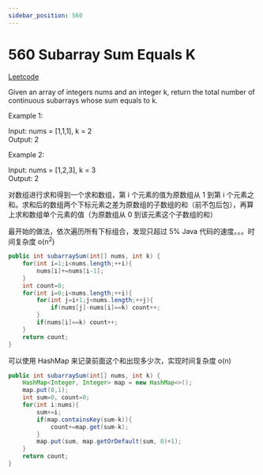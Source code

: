 ```yaml
---
sidebar_position: 560
---
```


# 560 Subarray Sum Equals K

[Leetcode](https://leetcode.com/problems/subarray-sum-equals-k/)

Given an array of integers nums and an integer k, return the total number of continuous subarrays whose sum equals to k.

Example 1:

Input: nums = [1,1,1], k = 2  
Output: 2  

Example 2:

Input: nums = [1,2,3], k = 3  
Output: 2  

对数组进行求和得到一个求和数组，第 i 个元素的值为原数组从 1 到第 i 个元素之和。求和后的数组两个下标元素之差为原数组的子数组的和（前不包后包），再算上求和数组单个元素的值（为原数组从 0 到该元素这个子数组的和）

最开始的做法，依次遍历所有下标组合，发现只超过 5% Java 代码的速度。。。时间复杂度 o(n<sup>2</sup>)

```java
public int subarraySum(int[] nums, int k) {
    for(int i=1;i<nums.length;++i){
        nums[i]+=nums[i-1];
    }
    int count=0;
    for(int i=0;i<nums.length;++i){
        for(int j=i+1;j<nums.length;++j){
            if(nums[j]-nums[i]==k) count++;
        }
        if(nums[i]==k) count++;
    }
    return count;
}
```

可以使用 HashMap 来记录前面这个和出现多少次，实现时间复杂度 o(n)

```java
public int subarraySum(int[] nums, int k) {
    HashMap<Integer, Integer> map = new HashMap<>();
    map.put(0,1);
    int sum=0, count=0;
    for(int i:nums){
        sum+=i;
        if(map.containsKey(sum-k)){
            count+=map.get(sum-k);
        }
        map.put(sum, map.getOrDefault(sum, 0)+1);
    }
    return count;
}
```


